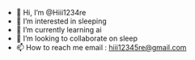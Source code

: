 - 👋 Hi, I’m @Hiii1234re
- 👀 I’m interested in sleeping
- 🌱 I’m currently learning ai
- 💞️ I’m looking to collaborate on sleep
- 📫 How to reach me email : hiii12345re@gmail.com

<!---
Hiii1234re/Hiii1234re is a ✨ special ✨ repository because its `README.md` (this file) appears on your GitHub profile.
You can click the Preview link to take a look at your changes.
--->
